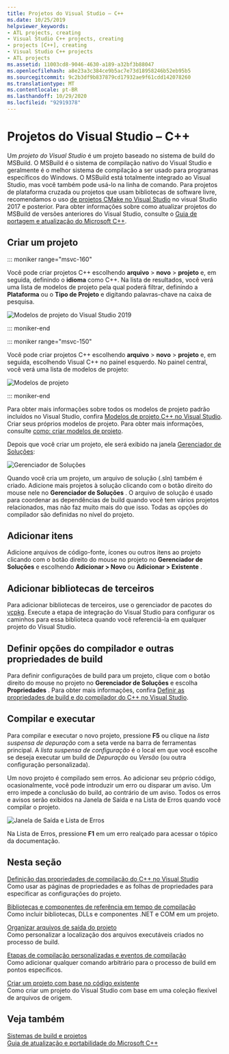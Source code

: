 ```yaml
---
title: Projetos do Visual Studio – C++
ms.date: 10/25/2019
helpviewer_keywords:
- ATL projects, creating
- Visual Studio C++ projects, creating
- projects [C++], creating
- Visual Studio C++ projects
- ATL projects
ms.assetid: 11003cd8-9046-4630-a189-a32bf3b88047
ms.openlocfilehash: a8e23a3c384ce9b5ac7e73d18958246b52eb95b5
ms.sourcegitcommit: 9c2b3df9b837879cd17932ae9f61cdd142078260
ms.translationtype: MT
ms.contentlocale: pt-BR
ms.lasthandoff: 10/29/2020
ms.locfileid: "92919378"
---
```

# <a name="visual-studio-projects---c"></a>Projetos do Visual Studio – C++

Um *projeto do Visual Studio* é um projeto baseado no sistema de build do MSBuild. O MSBuild é o sistema de compilação nativo do Visual Studio e geralmente é o melhor sistema de compilação a ser usado para programas específicos do Windows. O MSBuild está totalmente integrado ao Visual Studio, mas você também pode usá-lo na linha de comando. Para projetos de plataforma cruzada ou projetos que usam bibliotecas de software livre, recomendamos o uso [de projetos CMake no Visual Studio](cmake-projects-in-visual-studio.md) no visual Studio 2017 e posterior. Para obter informações sobre como atualizar projetos do MSBuild de versões anteriores do Visual Studio, consulte o [Guia de portagem e atualização do Microsoft C++](../porting/visual-cpp-porting-and-upgrading-guide.md).

## <a name="create-a-project"></a>Criar um projeto

::: moniker range="msvc-160"

Você pode criar projetos C++ escolhendo **arquivo**  >  **novo**  >  **projeto** e, em seguida, definindo o **idioma** como C++. Na lista de resultados, você verá uma lista de modelos de projeto pela qual poderá filtrar, definindo a **Plataforma** ou o **Tipo de Projeto** e digitando palavras-chave na caixa de pesquisa.

   ![Modelos de projeto do Visual Studio 2019](../build/media/vs2019-choose-console-app.png "Caixa de diálogo novo projeto do Visual Studio 2019")

::: moniker-end

::: moniker range="msvc-150"

Você pode criar projetos C++ escolhendo **arquivo**  >  **novo**  >  **projeto** e, em seguida, escolhendo Visual C++ no painel esquerdo. No painel central, você verá uma lista de modelos de projeto:

   ![Modelos de projeto](../overview/media/vs2017-new-project.png "Caixa de diálogo novo projeto do Visual Studio 2017")

::: moniker-end

Para obter mais informações sobre todos os modelos de projeto padrão incluídos no Visual Studio, confira [Modelos de projeto C++ no Visual Studio](reference/visual-cpp-project-types.md). Criar seus próprios modelos de projeto. Para obter mais informações, consulte [como: criar modelos de projeto](/visualstudio/ide/how-to-create-project-templates).

Depois que você criar um projeto, ele será exibido na janela [Gerenciador de Soluções](/visualstudio/ide/solutions-and-projects-in-visual-studio):

   ![Gerenciador de Soluções](media/mathlibrary-solution-explorer-153.png)

Quando você cria um projeto, um arquivo de solução (.sln) também é criado. Adicione mais projetos à solução clicando com o botão direito do mouse nele no **Gerenciador de Soluções** . O arquivo de solução é usado para coordenar as dependências de build quando você tem vários projetos relacionados, mas não faz muito mais do que isso. Todas as opções do compilador são definidas no nível do projeto.

## <a name="add-items"></a>Adicionar itens

Adicione arquivos de código-fonte, ícones ou outros itens ao projeto clicando com o botão direito do mouse no projeto no **Gerenciador de Soluções** e escolhendo **Adicionar > Novo** ou **Adicionar > Existente** .

## <a name="add-third-party-libraries"></a>Adicionar bibliotecas de terceiros

Para adicionar bibliotecas de terceiros, use o gerenciador de pacotes do [vcpkg](vcpkg.md). Execute a etapa de integração do Visual Studio para configurar os caminhos para essa biblioteca quando você referenciá-la em qualquer projeto do Visual Studio.

## <a name="set-compiler-options-and-other-build-properties"></a>Definir opções do compilador e outras propriedades de build

Para definir configurações de build para um projeto, clique com o botão direito do mouse no projeto no **Gerenciador de Soluções** e escolha **Propriedades** . Para obter mais informações, confira [Definir as propriedades de build e do compilador do C++ no Visual Studio](working-with-project-properties.md).

## <a name="compile-and-run"></a>Compilar e executar

Para compilar e executar o novo projeto, pressione **F5** ou clique na *lista suspensa de depuração* com a seta verde na barra de ferramentas principal. A *lista suspensa de configuração* é o local em que você escolhe se deseja executar um build de *Depuração* ou *Versão* (ou outra configuração personalizada).

Um novo projeto é compilado sem erros. Ao adicionar seu próprio código, ocasionalmente, você pode introduzir um erro ou disparar um aviso. Um erro impede a conclusão do build, ao contrário de um aviso. Todos os erros e avisos serão exibidos na Janela de Saída e na Lista de Erros quando você compilar o projeto.

   ![Janela de Saída e Lista de Erros](../overview/media/vs2017-output-error-list.png)

Na Lista de Erros, pressione **F1** em um erro realçado para acessar o tópico da documentação.

## <a name="in-this-section"></a>Nesta seção

[Definição das propriedades de compilação do C++ no Visual Studio](working-with-project-properties.md)<br/>
Como usar as páginas de propriedades e as folhas de propriedades para especificar as configurações do projeto.

[Bibliotecas e componentes de referência em tempo de compilação](adding-references-in-visual-cpp-projects.md)<br/>
Como incluir bibliotecas, DLLs e componentes .NET e COM em um projeto.

[Organizar arquivos de saída do projeto](how-to-organize-project-output-files-for-builds.md)<br/>
Como personalizar a localização dos arquivos executáveis criados no processo de build.

[Etapas de compilação personalizadas e eventos de compilação](understanding-custom-build-steps-and-build-events.md)<br/>
Como adicionar qualquer comando arbitrário para o processo de build em pontos específicos.

[Criar um projeto com base no código existente](how-to-create-a-cpp-project-from-existing-code.md)<br/>
Como criar um projeto do Visual Studio com base em uma coleção flexível de arquivos de origem.

## <a name="see-also"></a>Veja também

[Sistemas de build e projetos](projects-and-build-systems-cpp.md)<br>
[Guia de atualização e portabilidade do Microsoft C++](../porting/visual-cpp-porting-and-upgrading-guide.md)
